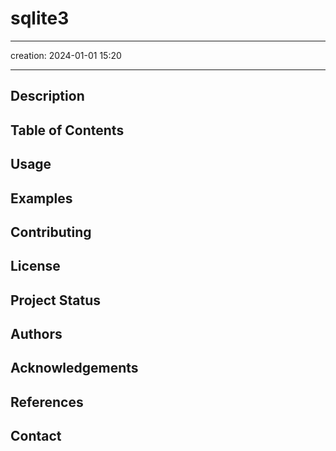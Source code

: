 # sqlite3

---

creation: 2024-01-01 15:20

---

## Description

## Table of Contents

## Usage

## Examples

## Contributing

## License

## Project Status

## Authors

## Acknowledgements

## References

## Contact

